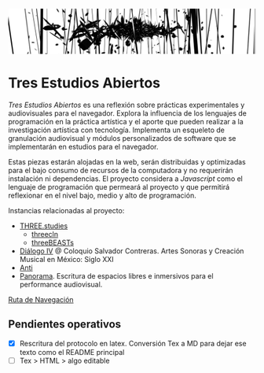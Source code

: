 ![portada](https://github.com/EmilioOcelotl/tres-estudios-abiertos/blob/main/img/bannerPrincipal.png)

# Tres Estudios Abiertos

*Tres Estudios Abiertos* es una reflexión sobre prácticas experimentales y audiovisuales para el navegador. Explora la influencia de los lenguajes de programación en la práctica artística y el aporte que pueden realizar a la investigación artística con tecnología. Implementa un esqueleto de granulación audiovisual y módulos personalizados de software que se implementarán en estudios para el navegador. 

Estas piezas estarán alojadas en la web, serán distribuidas y optimizadas para el bajo consumo de recursos de la computadora y no requerirán instalación ni dependencias. El proyecto considera a *Javascript* como el lenguaje de programación que permeará al proyecto y que permitirá reflexionar en el nivel bajo, medio y alto de programación. 

Instancias relacionadas al proyecto: 

- [THREE.studies](https://github.com/EmilioOcelotl/THREE.studies)
  - [threecln](https://github.com/EmilioOcelotl/THREE.studies/tree/main/threecln)
  - [threeBEASTs](https://github.com/EmilioOcelotl/THREE.studies/tree/main/threeBEASTs)
- [Diálogo IV](https://github.com/EmilioOcelotl/dialogoIV) @ Coloquio Salvador Contreras. Artes Sonoras y Creación Musical en México: Siglo XXI
- [Anti](https://github.com/EmilioOcelotl/Anti) 
- [Panorama](https://github.com/piranhalab/panoramaArticulo). Escritura de espacios libres e inmersivos para el performance audiovisual. 

[Ruta de Navegación](https://github.com/EmilioOcelotl/tres-estudios-abiertos/blob/main/rutaDeNavegacion/rutaDeNavegacion.pdf) 

## Pendientes operativos

- [x] Rescritura del protocolo en latex. Conversión Tex a MD para dejar ese texto como el README principal 
- [ ] Tex > HTML > algo editable 
